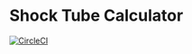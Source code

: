 
# Shock Tube Calculator

[![CircleCI](https://circleci.com/gh/Billlynch/ShockTubeCalculator.svg?style=svg)](https://circleci.com/gh/Billlynch/ShockTubeCalculator)
